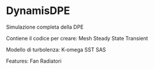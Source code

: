 # DynamisDPE
Simulazione completa della DPE 

Contiene il codice per creare:
    Mesh
    Steady State
    Transient

Modello di turbolenza:
    K-omega SST SAS
  
Features:
    Fan
    Radiatori
